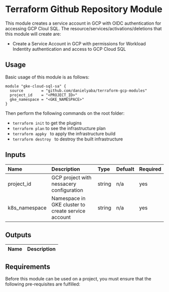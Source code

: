 # Terraform Github Repository Module
This module creates a service account in GCP with OIDC authentication for accessing GCP Cloul SQL. The resource/services/activations/deletions that this module will create are:
* Create a Service Account in GCP with permissions for Workload Indentity authentication and access to GCP Cloud SQL 


## Usage

Basic usage of this module is as follows:

```hcl
module "gke-cloud-sql-sa" {
  source        = "github.com/danielyaba/terraform-gcp-modules"
  project_id    = "<PROJECT_ID>"
  gke_namespace = "<GKE_NAMESPACE>"
}
```

Then perform the following commands on the root folder:

* ```terraform init``` to get the plugins
* ```terraform plan``` to see the infrastructure plan
* ```terraform appky ``` to apply the infrastructure build
* ```terraform destroy ``` to destroy the built infrastructure

## Inputs
| Name | Description | Type | Defualt | Required |
| :--- | :--- | :--- | :--- | :--- |
| project_id | GCP project with nessacery configuration | string | n/a | yes |
| k8s_namespace | Namespace in GKE cluster to create service account  | string | n/a | yes |

## Outputs
| Name | Description |
| :--- | :--- |
<!-- TODO: Add outputs to module -->

## Requirements
Before this module can be used on a project, you must ensure that the following pre-requisites are fulfilled:
<!-- TODO: Add requirements to module -->



